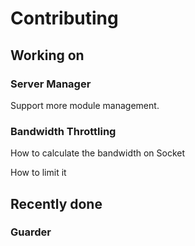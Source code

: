 
# Contributing

## Working on

### Server Manager

Support more module management.

### Bandwidth Throttling

How to calculate the bandwidth on Socket

How to limit it

## Recently done

### Guarder
